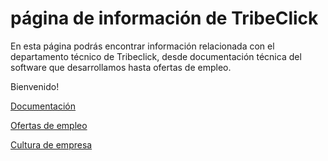 

# página de información de TribeClick 

En esta página podrás encontrar información relacionada con el departamento técnico de Tribeclick, desde documentación técnica del software que desarrollamos hasta ofertas de empleo. 

Bienvenido!

[Documentación](/documentation_es)

[Ofertas de empleo](/jobs_es)

[Cultura de empresa](/culture_es)